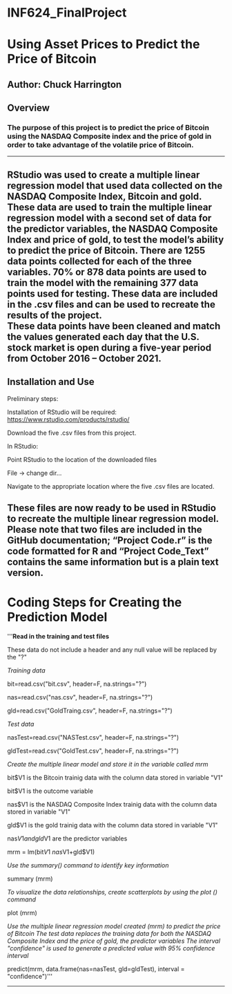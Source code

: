 # INF624_FinalProject #
# Using Asset Prices to Predict the Price of Bitcoin #

Author: Chuck Harrington
-------------------------------------------------------
## Overview ##

### The purpose of this project is to predict the price of Bitcoin using the NASDAQ Composite index and the price of gold in order to take advantage of the volatile price of Bitcoin. ###
-------------------------------------------------------
RStudio was used to create a multiple linear regression model that used data collected on the NASDAQ Composite Index, Bitcoin and gold.  These data are used to train the multiple linear regression model with a second set of data for the predictor variables, the NASDAQ Composite Index and price of gold, to test the model’s ability to predict the price of Bitcoin.  There are 1255 data points collected for each of the three variables.  70% or 878 data points are used to train the model with the remaining 377 data points used for testing.  These data are included in the .csv files and can be used to recreate the results of the project.   
These data points have been cleaned and match the values generated each day that the U.S. stock market is open during a five-year period from October 2016 – October 2021. 
-------------------------------------------------------
## Installation and Use ##

Preliminary steps:

Installation of RStudio will be required:  https://www.rstudio.com/products/rstudio/ 

Download the five .csv files from this project.

In RStudio:

Point RStudio to the location of the downloaded files 

 File -> change dir…

 Navigate to the appropriate location where the five .csv files are located.

These files are now ready to be used in RStudio to recreate the multiple linear regression model.  Please note that two files are included in the GitHub documentation; “Project Code.r” is the code formatted for R and “Project Code_Text” contains the same information but is a plain text version.
-------------------------------------------------------
# Coding Steps for Creating the Prediction Model #

'''**Read in the training and test files**

These data do not include a header and any null value will be replaced by the "?"

*Training data*

bit=read.csv("bit.csv", header=F, na.strings="?")

nas=read.csv("nas.csv", header=F, na.strings="?")

gld=read.csv("GoldTraing.csv", header=F, na.strings="?")

*Test data*

nasTest=read.csv("NASTest.csv", header=F, na.strings="?")

gldTest=read.csv("GoldTest.csv", header=F, na.strings="?")

*Create the multiple linear model and store it in the variable called mrm*

bit$V1 is the Bitcoin trainig data with the column data stored in variable "V1"

bit$V1 is the outcome variable

nas$V1 is the NASDAQ Composite Index trainig data with the column data stored in variable "V1"

gld$V1 is the gold trainig data with the column data stored in variable "V1"

nas$V1 and gld$V1 are the predictor variables

mrm = lm(bit$V1~nas$V1+gld$V1)

*Use the summary() command to identify key information*

summary (mrm)

*To visualize the data relationships, create scatterplots by using the plot () command*

plot (mrm)

*Use the multiple linear regression model created (mrm) to predict the price of Bitcoin
The test data replaces the training data for both the NASDAQ Composite Index and the price of gold, the predictor variables
The interval "confidence" is used to generate a predicted value with 95% confidence interval*

predict(mrm, data.frame(nas=nasTest, gld=gldTest), interval = "confidence")'''



-------------------------------------------------------
